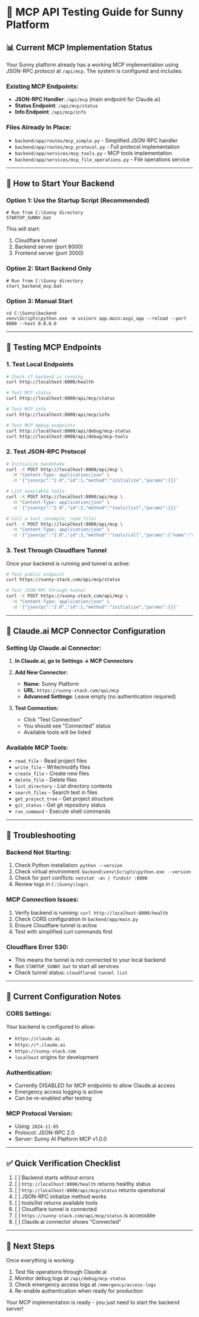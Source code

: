 # 🔧 MCP API Testing Guide for Sunny Platform

## 📊 Current MCP Implementation Status

Your Sunny platform already has a working MCP implementation using JSON-RPC protocol at `/api/mcp`. The system is configured and includes:

### Existing MCP Endpoints:
- **JSON-RPC Handler**: `/api/mcp` (main endpoint for Claude.ai)
- **Status Endpoint**: `/api/mcp/status`
- **Info Endpoint**: `/api/mcp/info`

### Files Already In Place:
- `backend/app/routes/mcp_simple.py` - Simplified JSON-RPC handler
- `backend/app/routes/mcp_protocol.py` - Full protocol implementation
- `backend/app/services/mcp_tools.py` - MCP tools implementation
- `backend/app/services/mcp_file_operations.py` - File operations service

---

## 🚀 How to Start Your Backend

### Option 1: Use the Startup Script (Recommended)
```batch
# Run from C:\Sunny directory
STARTUP_SUNNY.bat
```
This will start:
1. Cloudflare tunnel
2. Backend server (port 8000)
3. Frontend server (port 3000)

### Option 2: Start Backend Only
```batch
# Run from C:\Sunny directory
start_backend_mcp.bat
```

### Option 3: Manual Start
```batch
cd C:\Sunny\backend
venv\Scripts\python.exe -m uvicorn app.main:asgi_app --reload --port 8000 --host 0.0.0.0
```

---

## 🧪 Testing MCP Endpoints

### 1. Test Local Endpoints
```bash
# Check if backend is running
curl http://localhost:8000/health

# Test MCP status
curl http://localhost:8000/api/mcp/status

# Test MCP info
curl http://localhost:8000/api/mcp/info

# Test MCP debug endpoints
curl http://localhost:8000/api/debug/mcp-status
curl http://localhost:8000/api/debug/mcp-tools
```

### 2. Test JSON-RPC Protocol
```bash
# Initialize handshake
curl -X POST http://localhost:8000/api/mcp \
  -H "Content-Type: application/json" \
  -d '{"jsonrpc":"2.0","id":1,"method":"initialize","params":{}}'

# List available tools
curl -X POST http://localhost:8000/api/mcp \
  -H "Content-Type: application/json" \
  -d '{"jsonrpc":"2.0","id":2,"method":"tools/list","params":{}}'

# Call a tool (example: read_file)
curl -X POST http://localhost:8000/api/mcp \
  -H "Content-Type: application/json" \
  -d '{"jsonrpc":"2.0","id":3,"method":"tools/call","params":{"name":"read_file","arguments":{"path":"CLAUDE.md"}}}'
```

### 3. Test Through Cloudflare Tunnel
Once your backend is running and tunnel is active:
```bash
# Test public endpoint
curl https://sunny-stack.com/api/mcp/status

# Test JSON-RPC through tunnel
curl -X POST https://sunny-stack.com/api/mcp \
  -H "Content-Type: application/json" \
  -d '{"jsonrpc":"2.0","id":1,"method":"initialize","params":{}}'
```

---

## 🔌 Claude.ai MCP Connector Configuration

### Setting Up Claude.ai Connector:

1. **In Claude.ai, go to Settings → MCP Connectors**
2. **Add New Connector:**
   - **Name**: Sunny Platform
   - **URL**: `https://sunny-stack.com/api/mcp`
   - **Advanced Settings**: Leave empty (no authentication required)

3. **Test Connection:**
   - Click "Test Connection"
   - You should see "Connected" status
   - Available tools will be listed

### Available MCP Tools:
- `read_file` - Read project files
- `write_file` - Write/modify files
- `create_file` - Create new files
- `delete_file` - Delete files
- `list_directory` - List directory contents
- `search_files` - Search text in files
- `get_project_tree` - Get project structure
- `git_status` - Get git repository status
- `run_command` - Execute shell commands

---

## 🐛 Troubleshooting

### Backend Not Starting:
1. Check Python installation: `python --version`
2. Check virtual environment: `backend\venv\Scripts\python.exe --version`
3. Check for port conflicts: `netstat -an | findstr :8000`
4. Review logs in `C:\Sunny\logs\`

### MCP Connection Issues:
1. Verify backend is running: `curl http://localhost:8000/health`
2. Check CORS configuration in `backend/app/main.py`
3. Ensure Cloudflare tunnel is active
4. Test with simplified curl commands first

### Cloudflare Error 530:
- This means the tunnel is not connected to your local backend
- Run `STARTUP_SUNNY.bat` to start all services
- Check tunnel status: `cloudflared tunnel list`

---

## 📝 Current Configuration Notes

### CORS Settings:
Your backend is configured to allow:
- `https://claude.ai`
- `https://*.claude.ai`
- `https://sunny-stack.com`
- `localhost` origins for development

### Authentication:
- Currently DISABLED for MCP endpoints to allow Claude.ai access
- Emergency access logging is active
- Can be re-enabled after testing

### MCP Protocol Version:
- Using: `2024-11-05`
- Protocol: JSON-RPC 2.0
- Server: Sunny AI Platform MCP v1.0.0

---

## ✅ Quick Verification Checklist

1. [ ] Backend starts without errors
2. [ ] `http://localhost:8000/health` returns healthy status
3. [ ] `http://localhost:8000/api/mcp/status` returns operational
4. [ ] JSON-RPC initialize method works
5. [ ] tools/list returns available tools
6. [ ] Cloudflare tunnel is connected
7. [ ] `https://sunny-stack.com/api/mcp/status` is accessible
8. [ ] Claude.ai connector shows "Connected"

---

## 🎯 Next Steps

Once everything is working:
1. Test file operations through Claude.ai
2. Monitor debug logs at `/api/debug/mcp-status`
3. Check emergency access logs at `/emergency/access-logs`
4. Re-enable authentication when ready for production

Your MCP implementation is ready - you just need to start the backend server!